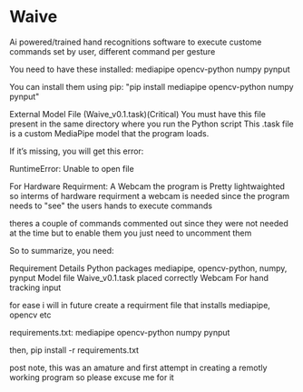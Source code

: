 # Waive
Ai powered/trained hand recognitions software to execute custome commands set by user, different command per gesture

You need to have these installed:
mediapipe
opencv-python
numpy
pynput

You can install them using pip:
"pip install mediapipe opencv-python numpy pynput"

External Model File (Waive_v0.1.task)(Critical)
You must have this file present in the same directory where you run the Python script
This .task file is a custom MediaPipe model that the program loads.

If it’s missing, you will get this error:

RuntimeError: Unable to open file

For Hardware Requirment:
A Webcam
 the program is Pretty lightwaighted so interms of hardware requirment a webcam is needed since the program needs to "see" the users hands to execute commands

 theres a couple of commands commented out since they were not needed at the time but to enable them you just need to uncomment them

So to summarize, you need:

Requirement	Details
Python packages	mediapipe, opencv-python, numpy, pynput
Model file	Waive_v0.1.task placed correctly
Webcam	For hand tracking input



for ease i will in future create a requirment file that installs mediapipe, opencv etc

requirements.txt:
  mediapipe
  opencv-python
  numpy
  pynput

then, pip install -r requirements.txt


post note, this was an amature and first attempt in creating a remotly working program so please excuse me for it


